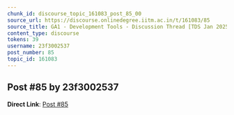```yaml
---
chunk_id: discourse_topic_161083_post_85_00
source_url: https://discourse.onlinedegree.iitm.ac.in/t/161083/85
source_title: GA1 - Development Tools - Discussion Thread [TDS Jan 2025]
content_type: discourse
tokens: 39
username: 23f3002537
post_number: 85
topic_id: 161083
---
```


## Post #85 by 23f3002537

**Direct Link**: [Post #85](https://discourse.onlinedegree.iitm.ac.in/t/161083/85)
